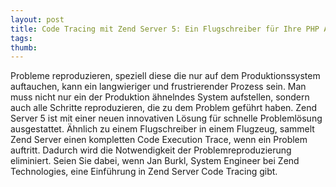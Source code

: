 ```yaml
---
layout: post
title: Code Tracing mit Zend Server 5: Ein Flugschreiber für Ihre PHP Applikation!
tags: 
thumb: 
---
```

Probleme reproduzieren, speziell diese die nur auf dem Produktionssystem auftauchen, kann ein langwieriger und frustrierender Prozess sein. Man muss nicht nur ein der Produktion ähnelndes System aufstellen, sondern auch alle Schritte reproduzieren, die zu dem Problem geführt haben.
Zend Server 5 ist mit einer neuen innovativen Lösung für schnelle Problemlösung ausgestattet. Ähnlich zu einem Flugschreiber in einem Flugzeug, sammelt Zend Server einen kompletten Code Execution Trace, wenn ein Problem auftritt. Dadurch wird die Notwendigkeit der Problemreproduzierung eliminiert.
Seien Sie dabei, wenn Jan Burkl, System Engineer bei Zend Technologies, eine Einführung in Zend Server Code Tracing gibt.

